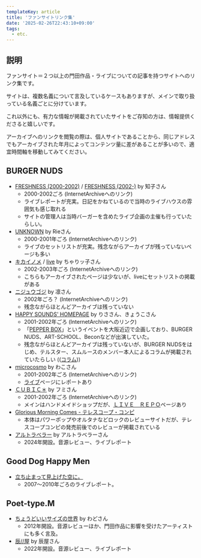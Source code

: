 ```yaml
---
templateKey: article
title: 'ファンサイトリンク集'
date: '2025-02-26T22:43:10+09:00'
tags:
  - etc.
---
```

## 説明

ファンサイト＝２つ以上の門田作品・ライブについての記事を持つサイトへのリンク集です。

サイトは、複数名義について言及しているケースもありますが、メインで取り扱っている名義ごとに分けています。

これ以外にも、有力な情報が掲載されていたサイトをご存知の方は、情報提供くださると嬉しいです。

アーカイブへのリンクを閲覧の際は、個人サイトであることから、同じアドレスでもアーカイブされた年月によってコンテンツ量に差があることが多いので、適宜時間軸を移動してみてください。


## BURGER NUDS

- [FRESHNESS (2000-2002)](https://web.archive.org/web/20020802211113/http://www5.tkcity.net/~burger/top.html) / [FRESHNESS (2002-)](https://web.archive.org/web/20050224020029/http://leap69.fc2web.com/burger.html) by 知子さん
  - 2000-2002ごろ (InternetArchiveへのリンク)
  - ライブレポートが充実。日記をかねているので当時のライブハウスの雰囲気も感じ取れる
  - サイトの管理人は当時バーガーを含めたライブ企画の主催も行っていたらしい。
- [UNKNOWN](https://web.archive.org/web/20100414122025/http://shinjuku.cool.ne.jp/burgernuds/top.html) by Rieさん
  - 2000-2001年ごろ (InternetArchiveへのリンク)
  - ライブのセットリストが充実。残念ながらアーカイブが残っていないページも多い
- [キカイノメ](https://web.archive.org/web/20031103204605/http://www.geocities.co.jp/MusicStar/9218/) / [live](https://web.archive.org/web/20030908110356/http://www.geocities.co.jp:80/MusicStar/9218/live.html) by ちゃりッ子さん
  - 2002-2003年ごろ (InternetArchiveへのリンク)
  - こちらもアーカイブされたページは少ないが、liveにセットリストの掲載がある
- [ニジュウゴジ](https://web.archive.org/web/20021024214326/http://www.nurs.or.jp/~milky/burger2/top.html) by 凛さん
  - 2002年ごろ？ (InternetArchiveへのリンク)
  - 残念ながらほとんどアーカイブは残っていない
- [HAPPY SOUNDS' HOMEPAGE](https://web.archive.org/web/20010718060714/http://www35.tok2.com/home/happysounds/) by りささん、きょうこさん
  - 2001-2002年ごろ (InternetArchiveへのリンク)
  - 「[PEPPER BOX](https://web.archive.org/web/20020209121108/http://popup2.tok2.com/home/pepperbox1/)」というイベントを大阪近辺で企画しており、BURGER NUDS、ART-SCHOOL、Beconなどが出演していた。
  - 残念ながらほとんどアーカイブは残っていないが、BURGER NUDSをはじめ、テルスター、スムルースのメンバー本人によるコラムが掲載されていたらしい (([コラム](https://web.archive.org/web/20020818064109/http://www35.tok2.com:80/home/happysounds/column.htm)))
- [ｍicrocosmo](https://web.archive.org/web/20021005064113/http://www.f8.dion.ne.jp/~m1122/) by わこさん
  - 2001-2002年ごろ (InternetArchiveへのリンク)
  - [ライブ](https://web.archive.org/web/20020121222121/http://www.f8.dion.ne.jp:80/~m1122/live.htm)ページにレポートあり
- [ＣＵＢＩＣ＊](https://web.archive.org/web/20020403124940/http://www.m-net.ne.jp/~fumippe/index_001.htm) by フミさん
  - 2001-2002年ごろ (InternetArchiveへのリンク)
  - メインはハンドメイドショップだが、[ＬＩＶＥ　ＲＥＰＯ](https://web.archive.org/web/20020603102737/http://www.m-net.ne.jp/~fumippe/index_018.htm)ページあり
- [Glorious Morning Comes - テレスコープ・コンピ](https://web.archive.org/web/20210126080233/http://www001.upp.so-net.ne.jp/gmc/japanalbum14.htm)
  - 本体はパワーポップやオルタナなどロックのレビューサイトだが、テレスコープコンピの発売前後でのレビューが掲載されている
- [アルトラベラー](https://note.com/search?q=from%3A%40samenai_15%20%E9%96%80%E7%94%B0&context=note&mode=search) by アルトラベラーさん
  - 2024年開設。音源レビュー、ライブレポート

## Good Dog Happy Men

- [立ち止まって見上げた空に。 ](https://solfa.hatenablog.com/search?q=Good+Dog+Happy+Men)
  - 2007〜2010年ごろのライブレポート。

## Poet-type.M

- [ちょうどいいサイズの世界](https://justsize-w.jugem.jp/?search=%CC%E7%C5%C4) by わどさん
  - 2012年開設。音源レビューほか、門田作品に影響を受けたアーティストにも多く言及。
- [辰//屋](https://note.com/search?q=from%3A%40rese_rese%20%E9%96%80%E7%94%B0&context=note&mode=search) by 辰屋さん
  - 2022年開設。音源レビュー、ライブレポート
